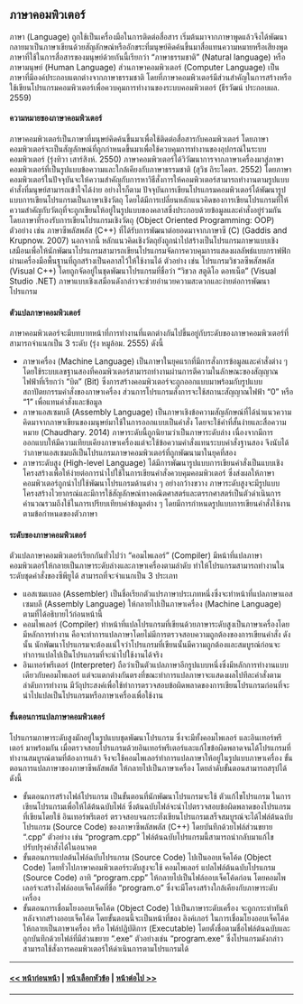 ## ภาษาคอมพิวเตอร์
ภาษา (Language) ถูกใช้เป็นเครื่องมือในการติดต่อสื่อสาร เริ่มต้นมาจากภาษาพูดแล้วจึงได้พัฒนากลายมาเป็นภาษาเขียนด้วยสัญลักษณ์หรืออักขระที่มนุษย์คิดค้นขึ้นมาสื่อแทนความหมายหรือเสียงพูด ภาษาที่ใช้ในการสื่อสารของมนุษย์ด้วยกันนี้เรียกว่า “ภาษาธรรมชาติ” (Natural language) หรือ ภาษามนุษย์ (Human Language) ส่วนภาษาคอมพิวเตอร์ (Computer Language) เป็นภาษาที่มีองค์ประกอบแตกต่างจากภาษาธรรมชาติ โดยที่ภาษาคอมพิวเตอร์มีส่วนสำคัญในการสร้างหรือใช้เขียนโปรแกรมคอมพิวเตอร์เพื่อควบคุมการทำงานของระบบคอมพิวเตอร์ (ธีรวัฒน์ ประกอบผล. 2559)

#### ความหมายของภาษาคอมพิวเตอร์
ภาษาคอมพิวเตอร์เป็นภาษาที่มนุษย์คิดค้นขึ้นมาเพื่อใช้ติดต่อสื่อสารกับคอมพิวเตอร์ โดยภาษาคอมพิวเตอร์จะเป็นสัญลักษณ์ที่ถูกกำหนดขึ้นมาเพื่อใช้ควบคุมการทำงานของอุปกรณ์ในระบบคอมพิวเตอร์ (รุ่งทิวา เสาร์สิงห์. 2550) ภาษาคอมพิวเตอร์ได้วิวัฒนาการจากภาษาเครื่องมาสู่ภาษาคอมพิวเตอร์ที่เป็นรูปแบบข้อความและใกล้เคียงกับภาษาธรรมชาติ 
(สุวิช ถิระโคตร. 2552) โดยภาษาคอมพิวเตอร์ในปัจจุบันจะให้ความสำคัญกับการหาวิธีสั่งการให้คอมพิวเตอร์สามารถทำงานตามรูปแบบคำสั่งที่มนุษย์สามารถเข้าใจได้ง่าย  อย่างไรก็ตาม ปัจจุบันการเขียนโปรแกรมคอมพิวเตอร์ได้พัฒนารูปแบบการเขียนโปรแกรมเป็นภาษาเชิงวัตถุ โดยได้มีการเปลี่ยนหลักแนวคิดของการเขียนโปรแกรมที่ให้ความสำคัญกับวัตถุที่จะถูกเขียนให้อยู่ในรูปแบบของคลาสซึ่งประกอบด้วยข้อมูลและคำสั่งอยู่ร่วมกัน โดยภาษาที่รองรับการเขียนโปรแกรมเชิงวัตถุ (Object Oriented Programming: OOP) ตัวอย่าง เช่น ภาษาซีพลัสพลัส (C++) ที่ได้รับการพัฒนาต่อยอดมาจากภาษาซี (C) (Gaddis and Krupnow. 2007) นอกจากนี้ หลักแนวคิดเชิงวัตถุยังถูกนำไปสร้างเป็นโปรแกรมภาษาแบบเชิงเสมือนเพื่อให้นักพัฒนาโปรแกรมสามารถเขียนโปรแกรมจัดการควบคุมการแสดงผลลัพธ์แบบกราฟฟิกผ่านเครื่องมือพื้นฐานที่ถูกสร้างเป็นคลาสไว้ให้ใช้งานได้ ตัวอย่าง เช่น โปรแกรมวิชวลซีพสัสพลัส (Visual C++) โดยถูกจัดอยู่ในชุดพัฒนาโปรแกรมที่ชื่อว่า “วิชวล สตูดิโอ ดอทเน็ต” (Visual Studio .NET) ภาษาแบบเชิงเสมือนดังกล่าวจะช่วยอำนวยความสะดวกและง่ายต่อการพัฒนาโปรแกรม

#### ตัวแปลภาษาคอมพิวเตอร์
ภาษาคอมพิวเตอร์จะมีบทบาทหน้าที่การทำงานที่แตกต่างกันไปขึ้นอยู่กับระดับของภาษาคอมพิวเตอร์ที่สามารถจำแนกเป็น 3 ระดับ (รุ่ง หมูล้อม. 2555)  ดังนี้
* ภาษาเครื่อง (Machine Language) เป็นภาษาในยุคแรกที่มีการสั่งการข้อมูลและคำสั่งต่าง ๆ  โดยใช้ระบบเลขฐานสองที่คอมพิวเตอร์สามารถทำงานผ่านการตีความในลักษณะของสัญญาณไฟฟ้าที่เรียกว่า “บิต” (Bit) ซึ่งการสร้างคอมพิวเตอร์จะถูกออกแบบมาพร้อมกับรูปแบบสถาปัตยกรรมคำสั่งของภาษาเครื่อง ส่วนการโปรแกรมสั่งการจะใช้สถานะสัญญาณไฟฟ้า “0” หรือ “1” เพื่อแทนคำสั่งและข้อมูล
* ภาษาแอสเซมบลี (Assembly Language) เป็นภาษาเชิงข้อความสัญลักษณ์ที่ได้นำแนวความคิดมาจากภาษาเขียนของมนุษย์มาใช้ในการออกแบบเป็นคำสั่ง โดยจะใช้คำที่สั้นง่ายและสื่อความหมาย (Chaudhary. 2014) ภาษาระดับนี้ถูกนิยามว่าเป็นภาษาระดับล่าง เนื่องจากมีการออกแบบให้มีความเทียบเคียงภาษาเครื่องแต่จะใช้ข้อความคำสั่งแทนระบบคำสั่งฐานสอง จึงนับได้ว่าภาษาแอสเซมบลีเป็นโปรแกรมภาษาคอมพิวเตอร์ที่ถูกพัฒนามาในยุคที่สอง 
* ภาษาระดับสูง (High-level Language) ได้มีการพัฒนารูปแบบการเขียนคำสั่งเป็นแบบเชิงโครงสร้างเพื่อให้ง่ายต่อการนำไปใช้ในการเขียนคำสั่งควบคุมคอมพิวเตอร์ ซึ่งส่งผลให้ภาษาคอมพิวเตอร์ถูกนำไปใช้พัฒนาโปรแกรมด้านต่าง ๆ อย่างกว้างขวาง ภาษาระดับสูงจะมีรูปแบบโครงสร้างไวยากรณ์และมีการใช้สัญลักษณ์ทางคณิตศาสตร์และตรรกศาสตร์เป็นตัวดำเนินการคำนวณรวมถึงใช้ในการเปรียบเทียบค่าข้อมูลต่าง ๆ โดยมีการกำหนดรูปแบบการเขียนคำสั่งใช้งานตามข้อกำหนดของตัวภาษา

#### ระดับของภาษาคอมพิวเตอร์
ตัวแปลภาษาคอมพิวเตอร์เรียกกันทั่วไปว่า “คอมไพเลอร์” (Compiler) มีหน้าที่แปลภาษาคอมพิวเตอร์ให้กลายเป็นภาษาระดับล่างและภาษาเครื่องตามลำดับ ทำให้โปรแกรมสามารถทำงานในระดับชุดคำสั่งของซีพียูได้ สามารถที่จะจำแนกเป็น 3 ประเภท
* แอสเซมเบลอ (Assembler) เป็นชื่อเรียกตัวแปรภาษาประเภทหนึ่งซึ่งจะทำหน้าที่แปลภาษาแอสเซมบลี (Assembly Language) ให้กลายไปเป็นภาษาเครื่อง (Machine Language) ตามที่ได้อธิบายไว้ก่อนหน้านี้
* คอมไพเลอร์ (Compiler) ทำหน้าที่แปลโปรแกรมที่เขียนด้วยภาษาระดับสูงเป็นภาษาเครื่องโดยมีหลักการทำงาน คือจะทำการแปลภาษาโดยไม่มีการตรวจสอบความถูกต้องของการเขียนคำสั่ง ดังนั้น นักพัฒนาโปรแกรมจะต้องแน่ใจว่าโปรแกรมที่เขียนนั้นมีความถูกต้องและสมบูรณ์ก่อนจะทำการแปลไปเป็นโปรแกรมที่จะนำไปใช้งานได้จริง
* อินเทอร์พรีเตอร์ (Interpreter) ถือว่าเป็นตัวแปลภาษาอีกรูปแบบหนึ่งซึ่งมีหลักการทำงานแบบเดียวกับคอมไพเลอร์ แต่จะแตกต่างกันตรงที่ขณะทำการแปลภาษาจะแสดงผลไปทีละคำสั่งตามลำดับการทำงาน มีวัถุประสงค์เพื่อใช้ทำการตรวจสอบข้อผิดพลาดของการเขียนโปรแกรมก่อนที่จะนำไปแปลเป็นโปรแกรมหรือภาษาเครื่องเพื่อใช้งาน

#### ขั้นตอนการแปลภาษาคอมพิวเตอร์
โปรแกรมภาษาระดับสูงมักอยู่ในรูปแบบชุดพัฒนาโปรแกรม ซึ่งจะมีทั้งคอมไพเลอร์ และอินเทอร์พรีเตอร์ มาพร้อมกัน เมื่อตรวจสอบโปรแกรมด้วยอินเทอร์พรีเตอร์และแก้ไขข้อผิดพลาดจนได้โปรแกรมที่ทำงานสมบูรณ์ตามที่ต้องการแล้ว จึงจะใช้คอมไพเลอร์ทำการแปลภาษาให้อยู่ในรูปแบบภาษาเครื่อง ขั้นตอนการแปลภาษาของภาษาซีพลัสพลัส ให้กลายไปเป็นภาษาเครื่อง โดยลำดับขั้นตอนสามารถสรุปได้ ดังนี้
* ขั้นตอนการสร้างไฟล์โปรแกรม เป็นขั้นตอนที่นักพัฒนาโปรแกรมจะใช้ ตัวแก้ไขโปรแกรม ในการเขียนโปรแกรมเพื่อให้ได้ต้นฉบับไฟล์ ซึ่งต้นฉบับไฟล์จะนำไปตรวจสอบข้อผิดพลาดของโปรแกรมที่เขียนโดยใช้ อินเทอร์พรีเตอร์ ตรวจสอบจนกระทั่งเขียนโปรแกรมเสร็จสมบูรณ์จะได้ไฟล์ต้นฉบับโปรแกรม (Source Code) ของภาษาซีพลัสพลัส (C++) โดยบันทึกด้วยไฟล์ส่วนขยาย “.cpp” ตัวอย่าง เช่น “program.cpp” ไฟล์ต้นฉบับโปรแกรมนี้สามารถนำกลับมาแก้ไขปรับปรุงคำสั่งได้ในอนาคต
* ขั้นตอนการแปลต้นไฟล์ฉบับโปรแกรม (Source Code) ไปเป็นออบเจ็คโค้ด (Object Code) โดยทั่วไปภาษาคอมพิวเตอร์ระดับสูงจะใช้ คอมไพเลอร์ แปลไฟล์ต้นฉบับโปรแกรม (Source Code) อาทิ “program.cpp” ให้กลายไปเป็นไฟล์ออบเจ็คโค้ดก่อน โดยคอมไพเลอร์จะสร้างไฟล์ออบเจ็คโค้ดที่ชื่อ “program.o” ซึ่งจะมีโครงสร้างใกล้เคียงกับภาษาระดับเครื่อง
* ขั้นตอนการเชื่อมโยงออบเจ็คโค้ด (Object Code) ไปเป็นภาษาระดับเครื่อง จะถูกกระทำทันทีหลังจากสร้างออบเจ็คโค้ด โดยขั้นตอนนี้จะเป็นหน้าที่ของ ลิงค์เกอร์ ในการเชื่อมโยงออบเจ็คโค้ดให้กลายเป็นภาษาเครื่อง หรือ ไฟล์ปฏิบัติการ (Executable) โดยตั้งชื่อตามชื่อไฟล์ต้นฉบับและถูกบันทึกด้วยไฟล์ที่มีส่วนขยาย “.exe” ตัวอย่างเช่น “program.exe” ซึ่งโปรแกรมดังกล่าวสามารถใช้สั่งการคอมพิวเตอร์ให้ดำเนินการตามโปรแกรมได้

---
#### [<< หน้าก่อนหน้า](0101.md) | [หน้าเลือกหัวข้อ](README.md) | [หน้าต่อไป >>](0103.md)
---
